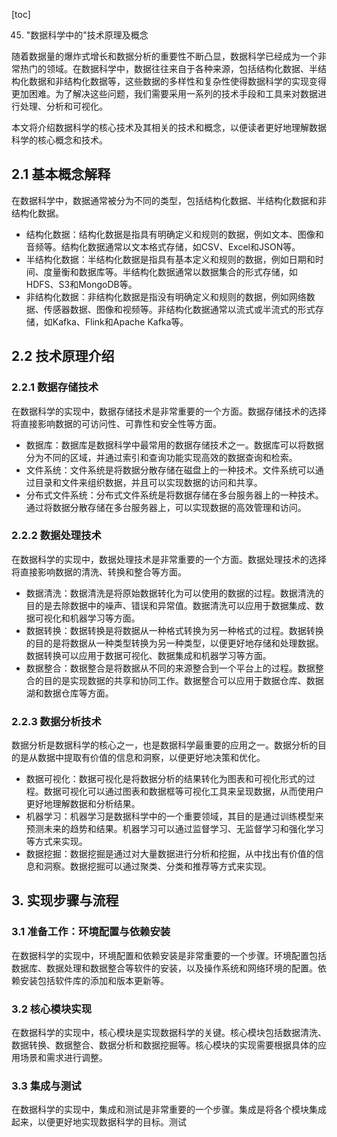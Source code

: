 
[toc]                    
                
                
45. "数据科学中的"技术原理及概念

随着数据量的爆炸式增长和数据分析的重要性不断凸显，数据科学已经成为一个非常热门的领域。在数据科学中，数据往往来自于各种来源，包括结构化数据、半结构化数据和非结构化数据等，这些数据的多样性和复杂性使得数据科学的实现变得更加困难。为了解决这些问题，我们需要采用一系列的技术手段和工具来对数据进行处理、分析和可视化。

本文将介绍数据科学的核心技术及其相关的技术和概念，以便读者更好地理解数据科学的核心概念和技术。

## 2.1 基本概念解释

在数据科学中，数据通常被分为不同的类型，包括结构化数据、半结构化数据和非结构化数据。

- 结构化数据：结构化数据是指具有明确定义和规则的数据，例如文本、图像和音频等。结构化数据通常以文本格式存储，如CSV、Excel和JSON等。
- 半结构化数据：半结构化数据是指具有基本定义和规则的数据，例如日期和时间、度量衡和数据库等。半结构化数据通常以数据集合的形式存储，如HDFS、S3和MongoDB等。
- 非结构化数据：非结构化数据是指没有明确定义和规则的数据，例如网络数据、传感器数据、图像和视频等。非结构化数据通常以流式或半流式的形式存储，如Kafka、Flink和Apache Kafka等。

## 2.2 技术原理介绍

### 2.2.1 数据存储技术

在数据科学的实现中，数据存储技术是非常重要的一个方面。数据存储技术的选择将直接影响数据的可访问性、可靠性和安全性等方面。

- 数据库：数据库是数据科学中最常用的数据存储技术之一。数据库可以将数据分为不同的区域，并通过索引和查询功能实现高效的数据查询和检索。
- 文件系统：文件系统是将数据分散存储在磁盘上的一种技术。文件系统可以通过目录和文件来组织数据，并且可以实现数据的访问和共享。
- 分布式文件系统：分布式文件系统是将数据存储在多台服务器上的一种技术。通过将数据分散存储在多台服务器上，可以实现数据的高效管理和访问。

### 2.2.2 数据处理技术

在数据科学的实现中，数据处理技术是非常重要的一个方面。数据处理技术的选择将直接影响数据的清洗、转换和整合等方面。

- 数据清洗：数据清洗是将原始数据转化为可以使用的数据的过程。数据清洗的目的是去除数据中的噪声、错误和异常值。数据清洗可以应用于数据集成、数据可视化和机器学习等方面。
- 数据转换：数据转换是将数据从一种格式转换为另一种格式的过程。数据转换的目的是将数据从一种类型转换为另一种类型，以便更好地存储和处理数据。数据转换可以应用于数据可视化、数据集成和机器学习等方面。
- 数据整合：数据整合是将数据从不同的来源整合到一个平台上的过程。数据整合的目的是实现数据的共享和协同工作。数据整合可以应用于数据仓库、数据湖和数据仓库等方面。

### 2.2.3 数据分析技术

数据分析是数据科学的核心之一，也是数据科学最重要的应用之一。数据分析的目的是从数据中提取有价值的信息和洞察，以便更好地决策和优化。

- 数据可视化：数据可视化是将数据分析的结果转化为图表和可视化形式的过程。数据可视化可以通过图表和数据框等可视化工具来呈现数据，从而使用户更好地理解数据和分析结果。
- 机器学习：机器学习是数据科学中的一个重要领域，其目的是通过训练模型来预测未来的趋势和结果。机器学习可以通过监督学习、无监督学习和强化学习等方式来实现。
- 数据挖掘：数据挖掘是通过对大量数据进行分析和挖掘，从中找出有价值的信息和洞察。数据挖掘可以通过聚类、分类和推荐等方式来实现。

## 3. 实现步骤与流程

### 3.1 准备工作：环境配置与依赖安装

在数据科学的实现中，环境配置和依赖安装是非常重要的一个步骤。环境配置包括数据库、数据处理和数据整合等软件的安装，以及操作系统和网络环境的配置。依赖安装包括软件库的添加和版本更新等。

### 3.2 核心模块实现

在数据科学的实现中，核心模块是实现数据科学的关键。核心模块包括数据清洗、数据转换、数据整合、数据分析和数据挖掘等。核心模块的实现需要根据具体的应用场景和需求进行调整。

### 3.3 集成与测试

在数据科学的实现中，集成和测试是非常重要的一个步骤。集成是将各个模块集成起来，以便更好地实现数据科学的目标。测试

